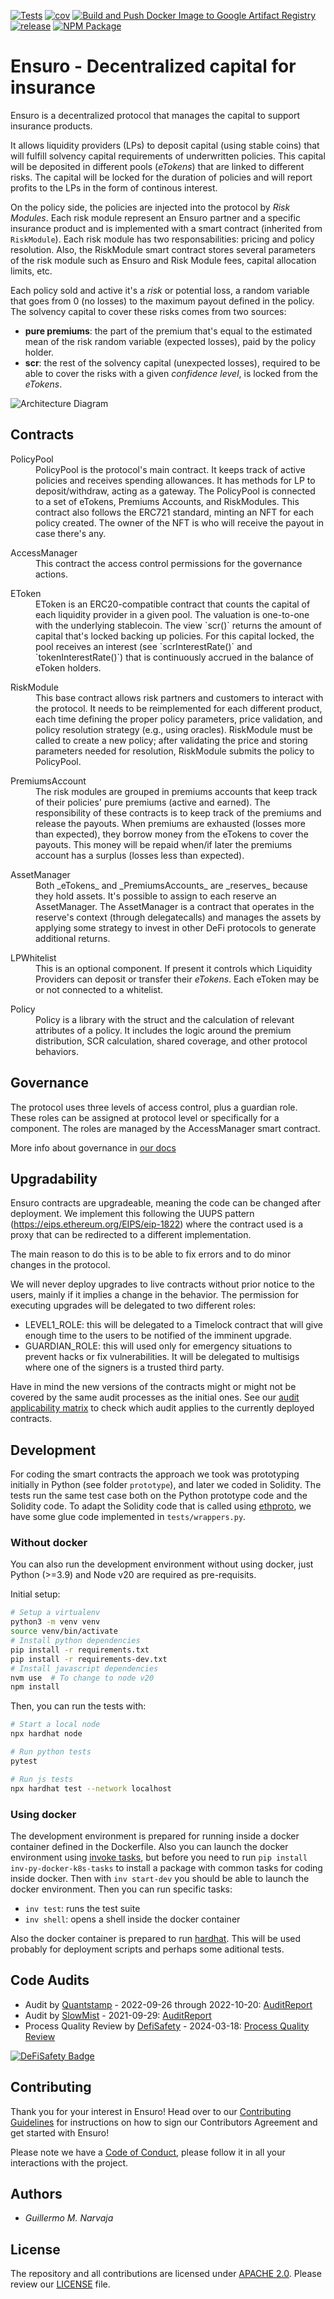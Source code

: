 [![Tests](https://github.com/ensuro/ensuro/actions/workflows/tests.yaml/badge.svg)](https://github.com/ensuro/ensuro/actions/workflows/tests.yaml)
[![cov](https://github.com/ensuro/ensuro/raw/main/badges/coverage.svg)](https://github.com/ensuro/ensuro/actions/workflows/tests.yaml)
[![Build and Push Docker Image to Google Artifact Registry](https://github.com/ensuro/ensuro/actions/workflows/build-base-image.yaml/badge.svg)](https://github.com/ensuro/ensuro/actions/workflows/build-base-image.yaml)
[![release](https://badgen.net/github/release/ensuro/ensuro)](https://github.com/ensuro/ensuro/releases)
[![NPM Package](https://github.com/ensuro/ensuro/actions/workflows/npm.yaml/badge.svg)](https://www.npmjs.com/package/@ensuro/core)

# Ensuro - Decentralized capital for insurance

Ensuro is a decentralized protocol that manages the capital to support insurance products.

It allows liquidity providers (LPs) to deposit capital (using stable coins) that will fulfill solvency capital requirements of underwritten policies. This capital will be deposited in different pools (_eTokens_) that are linked to different risks. The capital will be locked for the duration of policies and will report profits to the LPs in the form of continous interest.

On the policy side, the policies are injected into the protocol by _Risk Modules_. Each risk module represent an Ensuro partner and a specific insurance product and is implemented with a smart contract (inherited from `RiskModule`). Each risk module has two responsabilities: pricing and policy resolution. Also, the RiskModule smart contract stores several parameters of the risk module such as Ensuro and Risk Module fees, capital allocation limits, etc.

Each policy sold and active it's a _risk_ or potential loss, a random variable that goes from 0 (no losses) to the maximum payout defined in the policy. The solvency capital to cover these risks comes from two sources:

- **pure premiums**: the part of the premium that's equal to the estimated mean of the risk random variable (expected losses), paid by the policy holder.
- **scr**: the rest of the solvency capital (unexpected losses), required to be able to cover the risks with a given _confidence level_, is locked from the _eTokens_.

![Architecture Diagram](Architecture.png "Architecture Diagram")

## Contracts

<dl>
<dt>PolicyPool</dt>
<dd>
PolicyPool is the protocol's main contract. It keeps track of active policies and receives spending allowances. It has methods for LP to deposit/withdraw, acting as a gateway. The PolicyPool is connected to a set of eTokens, Premiums Accounts, and RiskModules.
This contract also follows the ERC721 standard, minting an NFT for each policy created. The owner of the NFT is who will receive the payout in case there's any.
</dd>
</dl>

<dl>
<dt>AccessManager</dt>
<dd>This contract the access control permissions for the governance actions.</dd>
</dl>

<dl>
<dt>EToken</dt>
<dd>EToken is an ERC20-compatible contract that counts the capital of each liquidity provider in a given pool. The valuation is one-to-one with the underlying stablecoin. The view `scr()` returns the amount of capital that's locked backing up policies. For this capital locked, the pool receives an interest (see `scrInterestRate()` and `tokenInterestRate()`) that is continuously accrued in the balance of eToken holders.</dd>
</dl>

<dl>
<dt>RiskModule</dt>
<dd>This base contract allows risk partners and customers to interact with the protocol. It needs to be reimplemented for each different product, each time defining the proper policy parameters, price validation, and policy resolution strategy (e.g., using oracles). RiskModule must be called to create a new policy; after validating the price and storing parameters needed for resolution, RiskModule submits the policy to PolicyPool.</dd>
</dl>

<dl>
<dt>PremiumsAccount</dt>
<dd>The risk modules are grouped in premiums accounts that keep track of their policies' pure premiums (active and earned). The responsibility of these contracts is to keep track of the premiums and release the payouts. When premiums are exhausted (losses more than expected), they borrow money from the eTokens to cover the payouts. This money will be repaid when/if later the premiums account has a surplus (losses less than expected).</dd>
</dl>

<dl>
<dt>AssetManager</dt>
<dd>Both _eTokens_ and _PremiumsAccounts_ are _reserves_ because they hold assets. It's possible to assign to each reserve an AssetManager. The AssetManager is a contract that operates in the reserve's context (through delegatecalls) and manages the assets by applying some strategy to invest in other DeFi protocols to generate additional returns.</dd>
</dl>

<dl>
<dt>LPWhitelist</dt>
<dd>This is an optional component. If present it controls which Liquidity Providers can deposit or transfer their <i>eTokens</i>. Each eToken may be or not connected to a whitelist.</dd>
</dl>

<dl>
<dt>Policy</dt>
<dd>Policy is a library with the struct and the calculation of relevant attributes of a policy. It includes the logic around the premium distribution, SCR calculation, shared coverage, and other protocol behaviors.</dd>
</dl>

## Governance

The protocol uses three levels of access control, plus a guardian role. These roles can be assigned at protocol level or specifically for a component. The roles are managed by the AccessManager smart contract.

More info about governance in [our docs](https://docs.ensuro.co/ensuro-docs/smart-contracts/governance)

## Upgradability

Ensuro contracts are upgradeable, meaning the code can be changed after deployment. We implement this following the UUPS pattern (https://eips.ethereum.org/EIPS/eip-1822) where the contract used is a proxy that can be redirected to a different implementation.

The main reason to do this is to be able to fix errors and to do minor changes in the protocol.

We will never deploy upgrades to live contracts without prior notice to the users, mainly if it implies a change in the behavior. The permission for executing upgrades will be delegated to two different roles:

- LEVEL1_ROLE: this will be delegated to a Timelock contract that will give enough time to the users to be notified of the imminent upgrade.
- GUARDIAN_ROLE: this will used only for emergency situations to prevent hacks or fix vulnerabilities. It will be delegated to multisigs where one of the signers is a trusted third party.

Have in mind the new versions of the contracts might or might not be covered by the same audit processes as the initial ones. See our [audit applicability matrix](https://docs.ensuro.co/ensuro-docs/deployments/audits) to check which audit applies to the currently deployed contracts.

## Development

For coding the smart contracts the approach we took was prototyping initially in Python (see folder `prototype`), and later we coded in Solidity. The tests run the same test case both on the Python prototype code and the Solidity code. To adapt the Solidity code that is called using [ethproto](https://github.com/gnarvaja/eth-prototype), we have some glue code implemented in `tests/wrappers.py`.

### Without docker

You can also run the development environment without using docker, just Python (>=3.9) and Node v20 are required as pre-requisits.

Initial setup:

```bash
# Setup a virtualenv
python3 -m venv venv
source venv/bin/activate
# Install python dependencies
pip install -r requirements.txt
pip install -r requirements-dev.txt
# Install javascript dependencies
nvm use  # To change to node v20
npm install
```

Then, you can run the tests with:

```bash
# Start a local node
npx hardhat node

# Run python tests
pytest

# Run js tests
npx hardhat test --network localhost
```

### Using docker

The development environment is prepared for running inside a docker container defined in the Dockerfile. Also you can launch the docker environment using [invoke tasks](http://www.pyinvoke.org/), but before you need to run `pip install inv-py-docker-k8s-tasks` to install a package with common tasks for coding inside docker. Then with `inv start-dev` you should be able to launch the docker environment. Then you can run specific tasks:

- `inv test`: runs the test suite
- `inv shell`: opens a shell inside the docker container

Also the docker container is prepared to run [hardhat](https://hardhat.org/). This will be used probably for deployment scripts and perhaps some aditional tests.

## Code Audits

- Audit by [Quantstamp](https://quantstamp.com/) - 2022-09-26 through 2022-10-20: [AuditReport](audits/Quantstamp-Ensuro-Final-Report-2022-11-09.pdf)
- Audit by [SlowMist](https://www.slowmist.com) - 2021-09-29: [AuditReport](audits/SlowMistAuditReport-Ensuro-2021-09-29.pdf)
- Process Quality Review by [DefiSafety](https://www.defisafety.com/) - 2024-03-18: [Process Quality Review](audits/DefiSafety.Process_Quality_Review.Ensuro.pdf)

[![DeFiSafety Badge](audits/DefiSafety-93-badge.png)](https://www.defisafety.com/app/pqrs/594)


## Contributing

Thank you for your interest in Ensuro! Head over to our [Contributing Guidelines](CONTRIBUTING.md) for instructions on how to sign our Contributors Agreement and get started with
Ensuro!

Please note we have a [Code of Conduct](CODE_OF_CONDUCT.md), please follow it in all your interactions with the project.

## Authors

- _Guillermo M. Narvaja_

## License

The repository and all contributions are licensed under
[APACHE 2.0](https://www.apache.org/licenses/LICENSE-2.0). Please review our [LICENSE](LICENSE) file.
